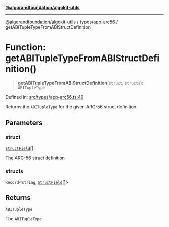 [**@algorandfoundation/algokit-utils**](../../../README.md)

***

[@algorandfoundation/algokit-utils](../../../README.md) / [types/app-arc56](../README.md) / getABITupleTypeFromABIStructDefinition

# Function: getABITupleTypeFromABIStructDefinition()

> **getABITupleTypeFromABIStructDefinition**(`struct`, `structs`): `ABITupleType`

Defined in: [src/types/app-arc56.ts:49](https://github.com/algorandfoundation/algokit-utils-ts/blob/main/src/types/app-arc56.ts#L49)

Returns the `ABITupleType` for the given ARC-56 struct definition

## Parameters

### struct

[`StructField`](../interfaces/StructField.md)[]

The ARC-56 struct definition

### structs

`Record`\<`string`, [`StructField`](../interfaces/StructField.md)[]\>

## Returns

`ABITupleType`

The `ABITupleType`
